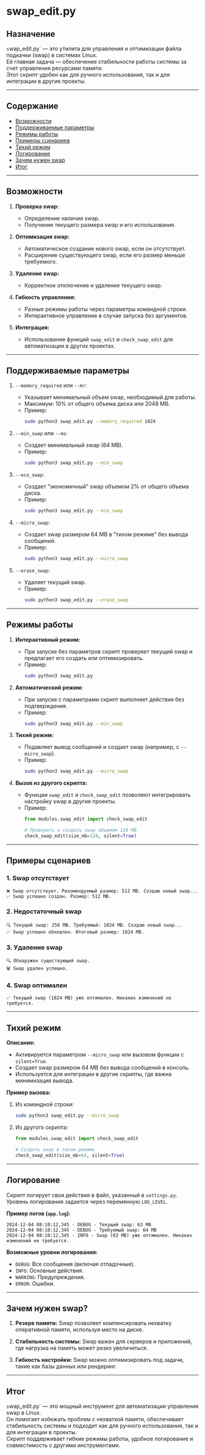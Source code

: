 # swap_edit.py

## Назначение

`s`wap_edit.py` — это утилита для управления и оптимизации файла подкачки (swap) в системах Linux.  
Её главная задача — обеспечение стабильности работы системы за счет управления ресурсами памяти.  
Этот скрипт удобен как для ручного использования, так и для интеграции в другие проекты.

---

## Содержание

- [Возможности](#возможности)
- [Поддерживаемые параметры](#поддерживаемые-параметры)
- [Режимы работы](#режимы-работы)
- [Примеры сценариев](#примеры-сценариев)
- [Тихий режим](#тихий-режим)
- [Логирование](#логирование)
- [Зачем нужен swap](#зачем-нужен-swap)
- [Итог](#итог)

---

## Возможности

1. **Проверка swap:**
   - Определение наличия swap.
   - Получение текущего размера swap и его использования.

2. **Оптимизация swap:**
   - Автоматическое создание нового swap, если он отсутствует.
   - Расширение существующего swap, если его размер меньше требуемого.

3. **Удаление swap:**
   - Корректное отключение и удаление текущего swap.

4. **Гибкость управления:**
   - Разные режимы работы через параметры командной строки.
   - Интерактивное управление в случае запуска без аргументов.

5. **Интеграция:**
   - Использование функций `swap_edit` и `check_swap_edit` для автоматизации в других проектах.

---

## Поддерживаемые параметры

1. `--memory_required` или `--mr`:
   - Указывает минимальный объем swap, необходимый для работы.
   - Максимум: 10% от общего объема диска или 2048 MB.
   - Пример:
     ```bash
     sudo python3 swap_edit.py --memory_required 1024
     ```

2. `--min_swap` или `--ms`:
   - Создает минимальный swap (64 MB).
   - Пример:
     ```bash
     sudo python3 swap_edit.py --min_swap
     ```

3. `--eco_swap`:
   - Создает "экономичный" swap объемом 2% от общего объема диска.
   - Пример:
     ```bash
     sudo python3 swap_edit.py --eco_swap
     ```

4. `--micro_swap`:
   - Создает swap размером 64 MB в "тихом режиме" без вывода сообщений.
   - Пример:
     ```bash
     sudo python3 swap_edit.py --micro_swap
     ```

5. `--erase_swap`:
   - Удаляет текущий swap.
   - Пример:
     ```bash
     sudo python3 swap_edit.py --erase_swap
     ```

---

## Режимы работы

1. **Интерактивный режим:**
   - При запуске без параметров скрипт проверяет текущий swap и предлагает его создать или оптимизировать.
   - Пример:
     ```bash
     sudo python3 swap_edit.py
     ```

2. **Автоматический режим:**
   - При запуске с параметрами скрипт выполняет действия без подтверждения.
   - Пример:
     ```bash
     sudo python3 swap_edit.py --min_swap
     ```

3. **Тихий режим:**
   - Подавляет вывод сообщений и создает swap (например, с `--micro_swap`).
   - Пример:
     ```bash
     sudo python3 swap_edit.py --micro_swap
     ```

4. **Вызов из другого скрипта:**
   - Функции `swap_edit` и `check_swap_edit` позволяют интегрировать настройку swap в другие проекты.
   - Пример:
     ```python
     from modules.swap_edit import check_swap_edit

     # Проверить и создать swap объемом 128 MB
     check_swap_edit(size_mb=128, silent=True)
     ```

---

## Примеры сценариев

### 1. Swap отсутствует

```plaintext
❌ Swap отсутствует. Рекомендуемый размер: 512 MB. Создаю новый swap...
✅ Swap успешно создан. Размер: 512 MB.
```

### 2. Недостаточный swap

```plaintext
🔍 Текущий swap: 256 MB. Требуемый: 1024 MB. Создаю новый swap...
✅ Swap успешно обновлен. Итоговый размер: 1024 MB.
```

### 3. Удаление swap

```plaintext
🔍 Обнаружен существующий swap.
🗑️ Swap удален успешно.
```

### 4. Swap оптимален

```plaintext
✅ Текущий swap (1024 MB) уже оптимален. Никаких изменений не требуется.
```

---

## Тихий режим

**Описание:**
- Активируется параметром `--micro_swap` или вызовом функции с `silent=True`.
- Создает swap размером 64 MB без вывода сообщений в консоль.
- Используется для интеграции в другие скрипты, где важна минимизация вывода.

**Пример вызова:**

1. Из командной строки:
   ```bash
   sudo python3 swap_edit.py --micro_swap
   ```

2. Из другого скрипта:
   ```python
   from modules.swap_edit import check_swap_edit

   # Создать swap в тихом режиме
   check_swap_edit(size_mb=64, silent=True)
   ```

---

## Логирование

Скрипт логирует свои действия в файл, указанный в `settings.py`. Уровень логирования задается через переменную `LOG_LEVEL`. 

**Пример логов (`app.log`):**

```plaintext
2024-12-04 08:10:12,345 - DEBUG - Текущий swap: 63 MB
2024-12-04 08:10:12,345 - DEBUG - Требуемый swap: 64 MB
2024-12-04 08:10:12,345 - INFO - Swap (63 MB) уже оптимален. Никаких изменений не требуется.
```

**Возможные уровни логирования:**
- `DEBUG`: Все сообщения (включая отладочные).
- `INFO`: Основные действия.
- `WARNING`: Предупреждения.
- `ERROR`: Ошибки.

---

## Зачем нужен swap?

1. **Резерв памяти:**
   Swap позволяет компенсировать нехватку оперативной памяти, используя место на диске.

2. **Стабильность системы:**
   Swap важен для серверов и приложений, где нагрузка на память может резко увеличиться.

3. **Гибкость настройки:**
   Swap можно оптимизировать под задачи, такие как базы данных или рендеринг.

---

## Итог

`s`wap_edit.py` — это мощный инструмент для автоматизации управления swap в Linux.  
Он помогает избежать проблем с нехваткой памяти, обеспечивает стабильность системы и подходит как для ручного использования, так и для интеграции в проекты.  
Скрипт поддерживает гибкие режимы работы, удобное логирование и совместимость с другими инструментами.

